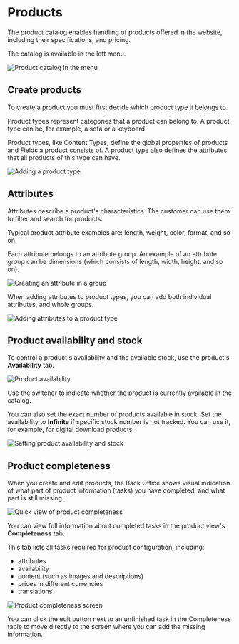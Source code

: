 # Products

The product catalog enables handling of products offered in the website,
including their specifications, and pricing.

The catalog is available in the left menu.

![Product catalog in the menu](img/catalog_menu.png)

## Create products

To create a product you must first decide which product type it belongs to.

Product types represent categories that a product can belong to.
A product type can be, for example, a sofa or a keyboard.

Product types, like Content Types, define the global properties of products and Fields a product consists of.
A product type also defines the attributes that all products of this type can have.

![Adding a product type](img/create_product_type.png)

## Attributes

Attributes describe a product's characteristics.
The customer can use them to filter and search for products.

Typical product attribute examples are: length, weight, color, format, and so on.

Each attribute belongs to an attribute group.
An example of an attribute group can be dimensions (which consists of length, width, height, and so on).

![Creating an attribute in a group](img/create_attribute.png)

When adding attributes to product types, you can add both individual attributes, and whole groups.

![Adding attributes to a product type](img/adding_attributes.png)

## Product availability and stock

To control a product's availability and the available stock, use the product's **Availability** tab.

![Product availability](img/product_availability_tab.png)

Use the switcher to indicate whether the product is currently available in the catalog.

You can also set the exact number of products available in stock.
Set the availability to **Infinite** if specific stock number is not tracked.
You can use it, for example, for digital download products.

![Setting product availability and stock](img/product_availability.png)

## Product completeness

When you create and edit products, the Back Office shows visual indication
of what part of product information (tasks) you have completed, and what part is still missing.

![Quick view of product completeness](img/product_completeness_bar.png)

You can view full information about completed tasks in the product view's **Completeness** tab.

This tab lists all tasks required for product configuration, including:

- attributes
- availability
- content (such as images and descriptions)
- prices in different currencies
- translations

![Product completeness screen](img/product_completeness.png)

You can click the edit button next to an unfinished task in the Completeness table
to move directly to the screen where you can add the missing information.
